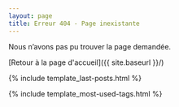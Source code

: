 ```yaml
---
layout: page
title: Erreur 404 - Page inexistante
---
```


Nous n’avons pas pu trouver la page demandée. 

[Retour à la page d'accueil]({{ site.baseurl }}/)

<!-- Section - Last posts -->
{% include template_last-posts.html %}

<!-- Section - Most used tags -->
{% include template_most-used-tags.html %}
